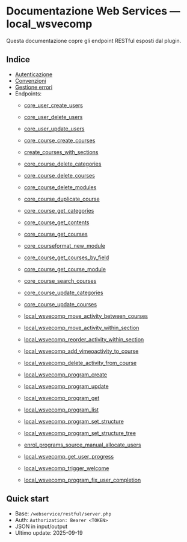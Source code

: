
# Documentazione Web Services — local_wsvecomp

Questa documentazione copre gli endpoint RESTful esposti dal plugin.

## Indice
- [Autenticazione](./auth.md)
- [Convenzioni](./conventions.md)
- [Gestione errori](./errors.md)
- Endpoints:
  - [core_user_create_users](./endpoints/core_user_create_users.md)
  - [core_user_delete_users](./endpoints/core_user_delete_users.md)
  - [core_user_update_users](./endpoints/core_user_update_users.md)
  
  - [core_course_create_courses](./endpoints/core_course_create_courses.md)
  - [create_courses_with_sections](./endpoints/create_courses_with_sections.md)
  - [core_course_delete_categories](./endpoints/core_course_delete_categories.md)
  - [core_course_delete_courses](./endpoints/core_course_delete_courses.md)
  - [core_course_delete_modules](./endpoints/core_course_delete_modules.md)
  - [core_course_duplicate_course](./endpoints/core_course_duplicate_course.md)
  - [core_course_get_categories](./endpoints/core_course_get_categories.md)
  - [core_course_get_contents](./endpoints/core_course_get_contents.md)
  - [core_course_get_courses](./endpoints/core_course_get_courses.md)
  - [core_courseformat_new_module](./endpoints/core_courseformat_new_module.md)
  - [core_course_get_courses_by_field](./endpoints/core_course_get_courses_by_field.md)
  - [core_course_get_course_module](./endpoints/core_course_get_course_module.md)
  - [core_course_search_courses](./endpoints/core_course_search_courses.md)
  - [core_course_update_categories](./endpoints/core_course_update_categories.md)
  - [core_course_update_courses](./endpoints/core_course_update_courses.md)
  - [local_wsvecomp_move_activity_between_courses](./endpoints/move_activity_between_courses.md)
  - [local_wsvecomp_move_activity_within_section](./endpoints/move_activity_within_section.md)
  - [local_wsvecomp_reorder_activity_within_section](./endpoints/reorder_activity_within_section.md)
  - [local_wsvecomp_add_vimeoactivity_to_course](./endpoints/add_vimeoactivity_to_course.md)
  - [local_wsvecomp_delete_activity_from_course](./endpoints/delete_activity_from_course.md)
  - [local_wsvecomp_program_create](./endpoints/program_create.md)
  - [local_wsvecomp_program_update](./endpoints/program_update.md)
  - [local_wsvecomp_program_get](./endpoints/program_get.md)
  - [local_wsvecomp_program_list](./endpoints/program_list.md)
  - [local_wsvecomp_program_set_structure](./endpoints/program_set_structure.md)
  - [local_wsvecomp_program_set_structure_tree](./endpoints/program_set_structure_tree.md)
  - [enrol_programs_source_manual_allocate_users](./endpoints/source_manual_allocate_users.md)
  - [local_wsvecomp_get_user_progress](./endpoints/get_user_progress.md)
  - [local_wsvecomp_trigger_welcome](./endpoints/trigger_welcome.md)
  - [local_wsvecomp_program_fix_user_completion](./endpoints/program_fix_user_completion.md)


## Quick start
- Base: `/webservice/restful/server.php`
- Auth: `Authorization: Bearer <TOKEN>`
- JSON in input/output
- Ultimo update: 2025-09-19

